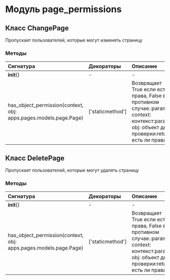 # Модуль page_permissions



## Класс ChangePage

Пропускает пользователей, которые могут изменять страницу

### Методы

| Сигнатура                                                        | Декораторы       | Описание                                                                                                                                |
| :--------------------------------------------------------------- | :--------------- | :-------------------------------------------------------------------------------------------------------------------------------------- |
| __init__()                                                       | -                | -                                                                                                                                       |
| has_object_permission(context, obj: apps.pages.models.page.Page) | ['staticmethod'] | Возвращает True если есть права, False в противном случае.:param context: контекст:param obj: объект для проверки:return: есть ли права |

## Класс DeletePage

Пропускает пользователей, которые могут удалять страницу

### Методы

| Сигнатура                                                        | Декораторы       | Описание                                                                                                                                |
| :--------------------------------------------------------------- | :--------------- | :-------------------------------------------------------------------------------------------------------------------------------------- |
| __init__()                                                       | -                | -                                                                                                                                       |
| has_object_permission(context, obj: apps.pages.models.page.Page) | ['staticmethod'] | Возвращает True если есть права, False в противном случае.:param context: контекст:param obj: объект для проверки:return: есть ли права |